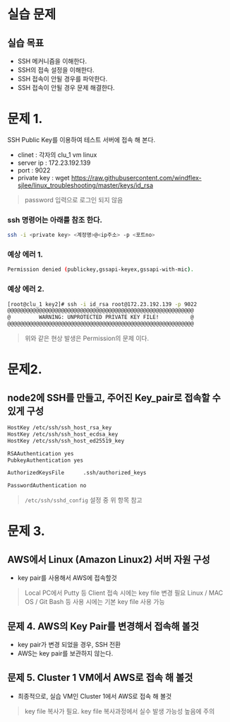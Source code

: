 # 실습 문제 #


## 실습 목표
- SSH 메커니즘을 이해한다.
- SSH의 접속 설정을 이해한다. 
- SSH 접속이 안될 경우를 파악한다.
- SSH 접속이 안될 경우 문제 해결한다. 


# 문제 1.
SSH Public Key를 이용하여 테스트 서버에 접속 해 본다.
  - clinet : 각자의 clu_1 vm linux
  - server ip : 172.23.192.139
  - port : 9022
  - private key : wget https://raw.githubusercontent.com/windflex-sjlee/linux_troubleshooting/master/keys/id_rsa

> password 입력으로 로그인 되지 않음

### ssh 명령어는 아래를 참조 한다. 
```bash
ssh -i <private key> <계정명>@<ip주소> -p <포트no>
```

### 예상 에러 1.
```bash
Permission denied (publickey,gssapi-keyex,gssapi-with-mic).
```

### 예상 에러 2.
```bash
[root@clu_1 key2]# ssh -i id_rsa root@172.23.192.139 -p 9022
@@@@@@@@@@@@@@@@@@@@@@@@@@@@@@@@@@@@@@@@@@@@@@@@@@@@@@@@@@@
@         WARNING: UNPROTECTED PRIVATE KEY FILE!          @
@@@@@@@@@@@@@@@@@@@@@@@@@@@@@@@@@@@@@@@@@@@@@@@@@@@@@@@@@@@
```
> 위와 같은 현상 발생은 Permission의 문제 이다. 


# 문제2.
## node2에 SSH를 만들고, 주어진 Key_pair로 접속할 수 있게 구성


```bash
HostKey /etc/ssh/ssh_host_rsa_key
HostKey /etc/ssh/ssh_host_ecdsa_key
HostKey /etc/ssh/ssh_host_ed25519_key

RSAAuthentication yes
PubkeyAuthentication yes

AuthorizedKeysFile      .ssh/authorized_keys

PasswordAuthentication no
```
> `/etc/ssh/sshd_config` 설정 중 위 항목  참고


# 문제 3. 
## AWS에서 Linux (Amazon Linux2) 서버 자원 구성
- key pair를 사용해서 AWS에 접속할것

> Local PC에서 Putty 등 Client 접속 시에는 key file 변경 필요
> Linux / MAC OS / Git Bash 등 사용 시에는 기본 key file 사용 가능


## 문제 4. AWS의 Key Pair를 변경해서 접속해 볼것 
- key pair가 변경 되었을 경우, SSH 전환
- AWS는 key pair를 보관하지 않는다.


## 문제 5. Cluster 1 VM에서 AWS로 접속 해 볼것
- 최종적으로, 실습 VM인 Cluster 1에서 AWS로 접속 해 볼것
> key file 복사가 필요. key file 복사과정에서 실수 발생 가능성 높음에 주의





